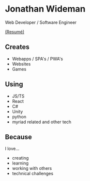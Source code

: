 # Jonathan Wideman

Web Developer / Software Engineer

[(Resumé)](https://jonathan-wideman.github.io/resume/)

## Creates

- Webapps / SPA's / PWA's
- Websites
- Games

## Using

- JS/TS
- React
- C#
- Unity
- python
- myriad related and other tech

## Because

I love...
- creating
- learning
- working with others
- technical challenges
